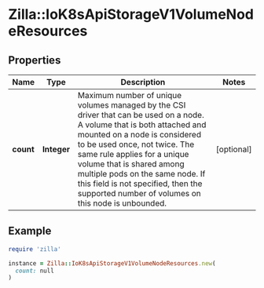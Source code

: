 # Zilla::IoK8sApiStorageV1VolumeNodeResources

## Properties

| Name | Type | Description | Notes |
| ---- | ---- | ----------- | ----- |
| **count** | **Integer** | Maximum number of unique volumes managed by the CSI driver that can be used on a node. A volume that is both attached and mounted on a node is considered to be used once, not twice. The same rule applies for a unique volume that is shared among multiple pods on the same node. If this field is not specified, then the supported number of volumes on this node is unbounded. | [optional] |

## Example

```ruby
require 'zilla'

instance = Zilla::IoK8sApiStorageV1VolumeNodeResources.new(
  count: null
)
```

